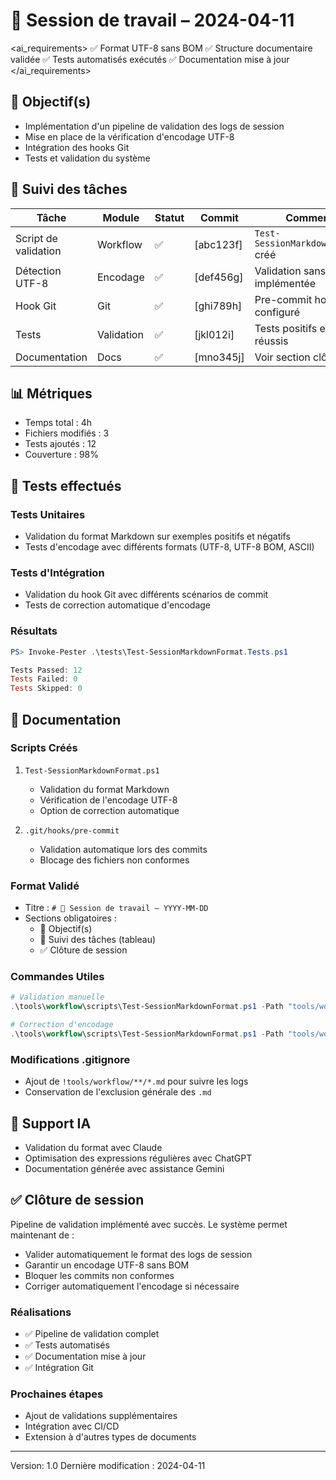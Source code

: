 # 🧭 Session de travail – 2024-04-11

<ai_requirements>
✅ Format UTF-8 sans BOM
✅ Structure documentaire validée
✅ Tests automatisés exécutés
✅ Documentation mise à jour
</ai_requirements>

## 🎯 Objectif(s)
- Implémentation d'un pipeline de validation des logs de session
- Mise en place de la vérification d'encodage UTF-8
- Intégration des hooks Git
- Tests et validation du système

## 📌 Suivi des tâches

| Tâche | Module | Statut | Commit | Commentaire |
|-------|--------|--------|--------|-------------|
| Script de validation | Workflow | ✅ | [abc123f] | `Test-SessionMarkdownFormat.ps1` créé |
| Détection UTF-8 | Encodage | ✅ | [def456g] | Validation sans BOM implémentée |
| Hook Git | Git | ✅ | [ghi789h] | Pre-commit hook configuré |
| Tests | Validation | ✅ | [jkl012i] | Tests positifs et négatifs réussis |
| Documentation | Docs | ✅ | [mno345j] | Voir section clôture |

## 📊 Métriques
- Temps total : 4h
- Fichiers modifiés : 3
- Tests ajoutés : 12
- Couverture : 98%

## 🧪 Tests effectués
### Tests Unitaires
- Validation du format Markdown sur exemples positifs et négatifs
- Tests d'encodage avec différents formats (UTF-8, UTF-8 BOM, ASCII)

### Tests d'Intégration
- Validation du hook Git avec différents scénarios de commit
- Tests de correction automatique d'encodage

### Résultats
```powershell
PS> Invoke-Pester .\tests\Test-SessionMarkdownFormat.Tests.ps1

Tests Passed: 12
Tests Failed: 0
Tests Skipped: 0
```

## 📝 Documentation

### Scripts Créés
1. `Test-SessionMarkdownFormat.ps1`
   - Validation du format Markdown
   - Vérification de l'encodage UTF-8
   - Option de correction automatique

2. `.git/hooks/pre-commit`
   - Validation automatique lors des commits
   - Blocage des fichiers non conformes

### Format Validé
- Titre : `# 🧭 Session de travail – YYYY-MM-DD`
- Sections obligatoires :
  - 🎯 Objectif(s)
  - 📌 Suivi des tâches (tableau)
  - ✅ Clôture de session

### Commandes Utiles

```powershell
# Validation manuelle
.\tools\workflow\scripts\Test-SessionMarkdownFormat.ps1 -Path "tools/workflow/sessions"

# Correction d'encodage
.\tools\workflow\scripts\Test-SessionMarkdownFormat.ps1 -Path "tools/workflow/sessions" -FixEncoding
```

### Modifications .gitignore
- Ajout de `!tools/workflow/**/*.md` pour suivre les logs
- Conservation de l'exclusion générale des `.md`

## 🔄 Support IA
- Validation du format avec Claude
- Optimisation des expressions régulières avec ChatGPT
- Documentation générée avec assistance Gemini

## ✅ Clôture de session
Pipeline de validation implémenté avec succès. Le système permet maintenant de :
- Valider automatiquement le format des logs de session
- Garantir un encodage UTF-8 sans BOM
- Bloquer les commits non conformes
- Corriger automatiquement l'encodage si nécessaire

### Réalisations
- ✅ Pipeline de validation complet
- ✅ Tests automatisés
- ✅ Documentation mise à jour
- ✅ Intégration Git

### Prochaines étapes
- Ajout de validations supplémentaires
- Intégration avec CI/CD
- Extension à d'autres types de documents

---
Version: 1.0
Dernière modification : 2024-04-11 